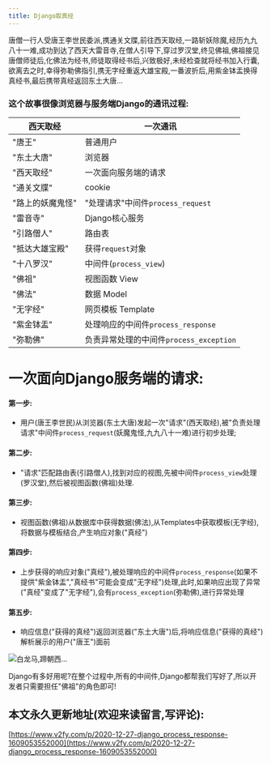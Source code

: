 ```yaml
---
title: Django取真经
---
```




唐僧一行人受唐王李世民委派,携通关文牒,前往西天取经,一路斩妖除魔,经历九九八十一难,成功到达了西天大雷音寺,在僧人引导下,穿过罗汉堂,终见佛祖,佛祖接见唐僧师徒后,化佛法为经书,师徒取得经书后,兴致极好,未经检查就将经书加入行囊,欲离去之时,幸得弥勒佛指引,携无字经重返大雄宝殿,一番波折后,用紫金钵盂换得真经书,最后携带真经返回东土大唐...

### 这个故事很像浏览器与服务端Django的通讯过程:

| 西天取经         | 一次通讯                                |
| ---------------- | --------------------------------------- |
| "唐王"           | 普通用户                                |
| "东土大唐"       | 浏览器                                  |
| "西天取经"       | 一次面向服务端的请求                    |
| "通关文牒"       | cookie                                  |
| "路上的妖魔鬼怪" | "处理请求"中间件`process_request`       |
| "雷音寺"         | Django核心服务                          |
| "引路僧人"       | 路由表                                  |
| "抵达大雄宝殿"   | 获得`request`对象                       |
| "十八罗汉"       | 中间件(`process_view`)                  |
| "佛祖"           | 视图函数 View                           |
| "佛法"           | 数据 Model                              |
| "无字经"         | 网页模板 Template                       |
| "紫金钵盂"       | 处理响应的中间件`process_response`      |
| "弥勒佛"         | 负责异常处理的中间件`process_exception` |

# 一次面向Django服务端的请求:

#### 第一步:
- 用户(唐王李世民)从浏览器(东土大唐)发起一次"请求"(西天取经),被"负责处理请求"中间件`process_request`(妖魔鬼怪,九九八十一难)进行初步处理;

#### 第二步:
- "请求"匹配路由表(引路僧人),找到对应的视图,先被中间件`process_view`处理(罗汉堂),然后被视图函数(佛祖)处理.

#### 第三步:
- 视图函数(佛祖)从数据库中获得数据(佛法),从Templates中获取模板(无字经),将数据与模板结合,产生响应对象("真经")

#### 第四步:
- 上步获得的响应对象("真经"),被处理响应的中间件`process_response`(如果不提供"紫金钵盂","真经书"可能会变成"无字经")处理,此时,如果响应出现了异常("真经"变成了"无字经"),会有`process_exception`(弥勒佛),进行异常处理


#### 第五步:
- 响应信息("获得的真经")返回浏览器("东土大唐")后,将响应信息("获得的真经")解析展示的用户("唐王")面前


![白龙马,蹄朝西...](https://www.v2fy.com/asset/0i/jikemiji/jikemiji-md/2020-12-27-django_process_response-1609053552000.assets/1240.png)



Django有多好用呢?在整个过程中,所有的中间件,Django都帮我们写好了,所以开发者只需要担任"佛祖"的角色即可!





## 本文永久更新地址(欢迎来读留言,写评论):

[https://www.v2fy.com/p/2020-12-27-django_process_response-1609053552000](https://www.v2fy.com/p/2020-12-27-django_process_response-1609053552000)


